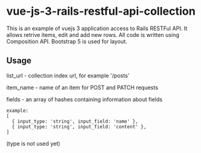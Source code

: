 # vue-js-3-rails-restful-api-collection

This is an example of vuejs 3 application access to Rails RESTFul API. It allows retrive items, edit and add new rows.
All code is written using Composition API.
Bootstrap 5 is used for layout.

## Usage

list_url - collection index url, for example '/posts'

item_name - name of an item for POST and PATCH requests

fields - an array of hashes containing information about fields

    example:
    [
      { input_type: 'string', input_field: 'name' },
      { input_type: 'string', input_field: 'content' },
    ]
(type is not used yet)
